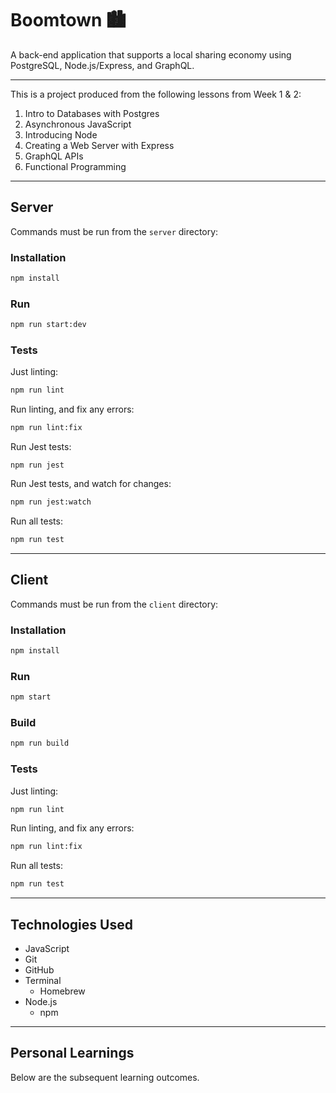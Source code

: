 # Boomtown 🏙

A back-end application that supports a local sharing economy using PostgreSQL, Node.js/Express, and GraphQL.

---

This is a project produced from the following lessons from Week 1 & 2:

1. Intro to Databases with Postgres
2. Asynchronous JavaScript
3. Introducing Node
4. Creating a Web Server with Express
5. GraphQL APIs
6. Functional Programming

---

## Server

Commands must be run from the `server` directory:

### Installation

```bash
npm install
```

### Run

```bash
npm run start:dev
```

### Tests

Just linting:

```bash
npm run lint
```

Run linting, and fix any errors:

```bash
npm run lint:fix
```

Run Jest tests:

```
npm run jest
```

Run Jest tests, and watch for changes:

```bash
npm run jest:watch
```

Run all tests:

```bash
npm run test
```

---

## Client

Commands must be run from the `client` directory:

### Installation

```bash
npm install
```

### Run

```bash
npm start
```

### Build

```bash
npm run build
```

### Tests

Just linting:

```bash
npm run lint
```

Run linting, and fix any errors:

```bash
npm run lint:fix
```

Run all tests:

```bash
npm run test
```

---

## Technologies Used

- JavaScript
- Git
- GitHub
- Terminal
  - Homebrew
- Node.js
  - npm

---

## Personal Learnings

Below are the subsequent learning outcomes.
